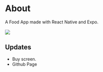 

<h1>About </h1>
 A Food App made with React Native and Expo. 
 <br>
 <br>
 <img src='https://media.discordapp.net/attachments/955093666807054386/1010664414682292325/Screenshot_20220820-181948_Expo_Go.jpg?width=330&height=587' >
<h2> Updates </h2>
<ul>
<li> Buy screen. </li>
<li> Github Page </li>
</ul>

